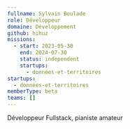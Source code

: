 ```yaml
---
fullname: Sylvain Boulade
role: Développeur
domaine: Développement
github: hihuz
missions:
  - start: 2023-05-30
    end: 2024-07-30
    status: independent
    startups:
      - données-et-territoires
startups:
  - données-et-territoires
memberType: beta
teams: []
---
```

Développeur Fullstack, pianiste amateur